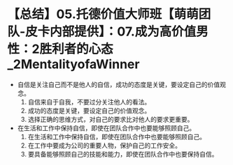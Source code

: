 # 【总结】05.托德价值大师班【萌萌团队-皮卡内部提供】：07.成为高价值男性：2胜利者的心态_2MentalityofaWinner

-   自信是关注自己而不是他人的自信，成功的态度是关键，要设定自己的价值观念。
    1.  自信来自于自我，不要过分关注他人的看法。
    2.  成功的态度是关键，要设定自己的价值观念。
    3.  选择正确的思维方式，对自己的要求比对他人的要求更重要。
-   在生活和工作中保持自信，即使在团队合作中也要能够照顾自己。
    1.  在生活和工作中保持自信，即使在团队合作中也要能够照顾自己。
    2.  在工作中要成为公司的重要人物，保护自己的工作安全。
    3.  要具备能够照顾自己的技能和能力，即使在团队合作中也要保持自信。